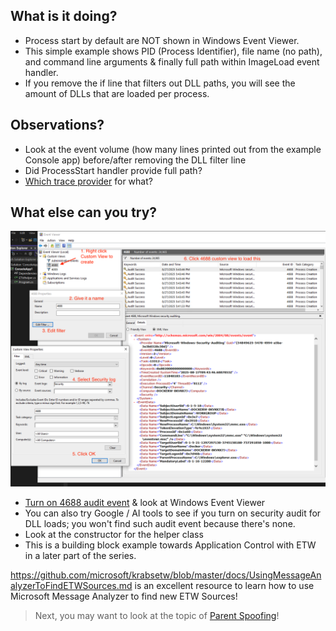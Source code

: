 ## What is it doing?
- Process start by default are NOT shown in Windows Event Viewer.
- This simple example shows PID (Process Identifier), file name (no path), and command line arguments & finally full path within ImageLoad event handler.
- If you remove the if line that filters out DLL paths, you will see the amount of DLLs that are loaded per process.

## Observations?
- Look at the event volume (how many lines printed out from the example Console app) before/after removing the DLL filter line
- Did ProcessStart handler provide full path? 
- [Which trace provider](https://github.com/microsoft/krabsetw/blob/master/docs/UsingMessageAnalyzerToFindETWSources.md) for what?

## What else can you try?
![](eventViewer.png)

- [Turn on 4688 audit event](https://www.perplexity.ai/search/i-need-powershell-commands-to-OZzHDW9TQmSRJGO_YbJ8CQ) & look at Windows Event Viewer
- You can also try Google / AI tools to see if you turn on security audit for DLL loads; you won't find such audit event because there's none.
- Look at the constructor for the helper class
- This is a building block example towards Application Control with ETW in a later part of the series.

https://github.com/microsoft/krabsetw/blob/master/docs/UsingMessageAnalyzerToFindETWSources.md is an excellent resource to learn how to use Microsoft Message Analyzer to find new ETW Sources!

>Next, you may want to look at the topic of [Parent Spoofing](../ParentSpoof/README.md)!
